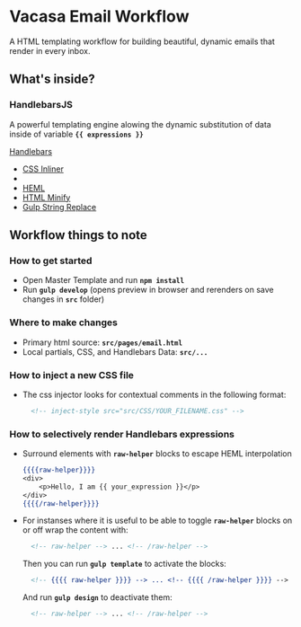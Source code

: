# Vacasa Email Workflow

A HTML templating workflow for building beautiful, dynamic emails that render in every inbox.

## What's inside?

### HandlebarsJS
A powerful templating engine alowing the dynamic substitution of data inside of variable **`{{ expressions }}`**


[Handlebars](https://www.npmjs.com/package/gulp-compile-handlebars)

- [CSS Inliner](https://www.npmjs.com/package/gulp-style-inject)
- 
- [HEML](https://heml.io/)
- [HTML Minify](https://www.npmjs.com/package/gulp-htmlmin)
- [Gulp String Replace](https://www.npmjs.com/package/gulp-string-replace)

## Workflow things to note

### How to get started

- Open Master Template and run **`npm install`**
- Run **`gulp develop`** (opens preview in browser and rerenders on save changes in **`src`** folder)

### Where to make changes

- Primary html source: **`src/pages/email.html`**
- Local partials, CSS, and Handlebars Data: **`src/...`**

### How to inject a new CSS file

- The css injector looks for contextual comments in the following format:

   ```html
	 <!-- inject-style src="src/CSS/YOUR_FILENAME.css" -->
	 ```

### How to selectively render Handlebars expressions

- Surround elements with **`raw-helper`** blocks to escape HEML interpolation
   ```handlebars
   {{{{raw-helper}}}} 
   <div>
	   <p>Hello, I am {{ your_expression }}</p>
   </div> 
   {{{{/raw-helper}}}}
   ```
 
- For instanses where it is useful to be able to toggle **`raw-helper`** blocks on or off wrap the content with:

  ```handlebars
	<!-- raw-helper --> ... <!-- /raw-helper -->
	```

  Then you can run **`gulp template`** to activate the blocks:

  ```handlebars
	<!-- {{{{ raw-helper }}}} --> ... <!-- {{{{ /raw-helper }}}} -->
	```

  And run **`gulp design`** to deactivate them:

  ```handlebars
	<!-- raw-helper --> ... <!-- /raw-helper -->
	```

